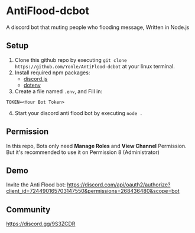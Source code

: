 # AntiFlood-dcbot
A discord bot that muting people who flooding message, Written in Node.js

## Setup 
1. Clone this github repo by executing `git clone https://github.com/Yonle/AntiFlood-dcbot` at your linux terminal.
2. Install required npm packages:
   - [discord.js](https://npmjs.com/discord.js)
   - [dotenv](https://npmjs.com/dotenv)
3. Create a file named `.env`, and Fill in:
```
TOKEN=<Your Bot Token>
```

4. Start your discord anti flood bot by executing `node .`

## Permission
In this repo, Bots only need **Manage Roles** and **View Channel** Permission. But it's recommended to use it on Permission 8 (Administrator)

## Demo
Invite the Anti Flood bot: https://discord.com/api/oauth2/authorize?client_id=724490165703147550&permissions=268436480&scope=bot

## Community
https://discord.gg/9S3ZCDR
